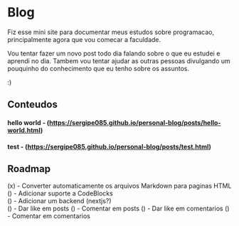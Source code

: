 # Blog

Fiz esse mini site para documentar meus estudos sobre programacao, principalmente agora que vou comecar a faculdade.

Vou tentar fazer um novo post todo dia falando sobre o que eu estudei e aprendi no dia. Tambem vou tentar ajudar as outras pessoas divulgando um pouquinho do conhecimento que eu tenho sobre os assuntos.

:)

## Conteudos

#### hello world - (https://sergipe085.github.io/personal-blog/posts/hello-world.html) <br/>
#### test - (https://sergipe085.github.io/personal-blog/posts/test.html) <br/>

## Roadmap

(x) - Converter automaticamente os arquivos Markdown para paginas HTML <br/>
() - Adicionar suporte a CodeBlocks <br/>
() - Adicionar um backend (nextjs?) <br/>
   () - Dar like em posts
   () - Comentar em posts
   () - Dar like em comentarios
   () - Comentar em comentarios

